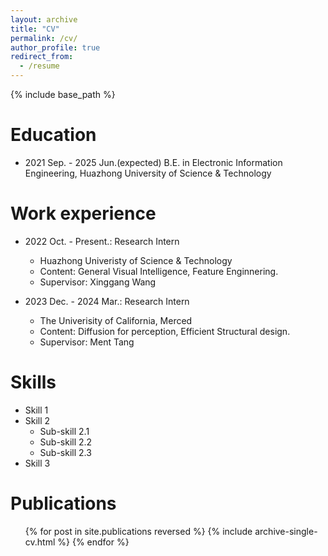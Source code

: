 ```yaml
---
layout: archive
title: "CV"
permalink: /cv/
author_profile: true
redirect_from:
  - /resume
---
```


{% include base_path %}

Education
======
<!-- * Ph.D in Version Control Theory, GitHub University, 2018 (expected)
* M.S. in Jekyll, GitHub University, 2014 -->
* 2021 Sep. - 2025 Jun.(expected) B.E. in Electronic Information Engineering, Huazhong University of Science & Technology

Work experience
======
<!-- * Spring 2024: Academic Pages Collaborator
  * Github University
  * Duties includes: Updates and improvements to template
  * Supervisor: The Users -->

* 2022 Oct. - Present.: Research Intern
  * Huazhong Univeristy of Science & Technology
  * Content: General Visual Intelligence, Feature Enginnering.
  * Supervisor: Xinggang Wang

* 2023 Dec. - 2024 Mar.: Research Intern
  * The Univerisity of California, Merced
  * Content: Diffusion for perception, Efficient Structural design.
  * Supervisor: Ment Tang
  
Skills
======
* Skill 1
* Skill 2
  * Sub-skill 2.1
  * Sub-skill 2.2
  * Sub-skill 2.3
* Skill 3

Publications
======
  <ul>{% for post in site.publications reversed %}
    {% include archive-single-cv.html %}
  {% endfor %}</ul>
  
<!-- Talks
======
  <ul>{% for post in site.talks reversed %}
    {% include archive-single-talk-cv.html  %}
  {% endfor %}</ul> -->
  
<!-- Teaching
======
  <ul>{% for post in site.teaching reversed %}
    {% include archive-single-cv.html %}
  {% endfor %}</ul> -->
  
<!-- Service and leadership
======
* Currently signed in to 43 different slack teams -->
